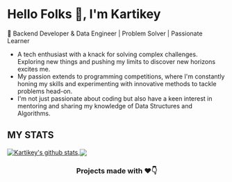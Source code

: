 ### <h1>Hello Folks 👋, I'm Kartikey</h1>
🚀 Backend Developer & Data Engineer | Problem Solver | Passionate Learner
<br>
<ul>
  <li>A tech enthusiast with a knack for solving complex challenges. Exploring new things and pushing my limits to discover new horizons excites me.</li>
  <li>My passion extends to programming competitions, where I'm constantly honing my skills and experimenting with innovative methods to tackle problems head-on.</li>
  <li>I'm not just passionate about coding but also have a keen interest in mentoring and sharing my knowledge of Data Structures and Algorithms.</li>
</ul>

## MY STATS

<a href="https://github.com/kartikeyy31">
 <img align="center" src="https://github-readme-stats.vercel.app/api?username=kartikeyy31&show_icons=true&theme=react&line_height=27" alt="Kartikey's github stats"/>
</a>
<a href="https://github.com/kartikeyy31">
  <img align="center" src="https://github-readme-stats.vercel.app/api/top-langs/?username=kartikeyy31&theme=react&hide_langs_below=1&line_height=27&layout=compact" />
</a>

<div align="center">
  
  ### Projects made with ❤️👇
</div>

<!--
**kartikeyy31/kartikeyy31** is a ✨ _special_ ✨ repository because its `README.md` (this file) appears on your GitHub profile.

Here are some ideas to get you started:

- 🔭 I’m currently working on ...
- 🌱 I’m currently learning ...
- 👯 I’m looking to collaborate on ...
- 🤔 I’m looking for help with ...
- 💬 Ask me about ...
- 📫 How to reach me: ...
- 😄 Pronouns: ...
- ⚡ Fun fact: ...
-->
